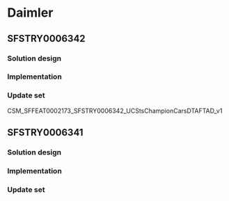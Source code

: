 # Daimler

## SFSTRY0006342

### Solution design

### Implementation

### Update set

CSM_SFFEAT0002173_SFSTRY0006342_UCStsChampionCarsDTAFTAD_v1

## SFSTRY0006341

### Solution design

### Implementation

### Update set
